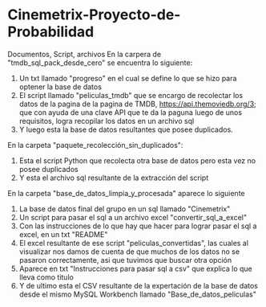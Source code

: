 # Cinemetrix-Proyecto-de-Probabilidad
Documentos, Script, archivos
En la carpera de "tmdb_sql_pack_desde_cero" se encuentra lo siguiente:
1. Un txt llamado "progreso" en el cual se define lo que se hizo para optener la base de datos 
2. El script llamado "peliculas_tmdb" que se encargo de recolectar los datos de la pagina de la pagina de TMDB, https://api.themoviedb.org/3; que con ayuda de una clave API que te da la paguna luego de unos requisitos, logra recopilar los datos en un archivo sql
3. Y luego esta la base de datos resultantes que posee duplicados.

En la carpeta "paquete_recolección_sin_duplicados":
1. Esta el script Python que recolecta otra base de datos pero esta vez no posee duplicados
2. Y esta el archivo sql resultante de la extracción del script

En la carpeta "base_de_datos_limpia_y_procesada" aparece lo siguiente
1. La base de datos final del grupo en un sql llamado "Cinemetrix"
2. Un script para pasar el sql a un archivo excel "convertir_sql_a_excel"
3. Con las instrucciones de lo que hay que hacer para lograr pasar el sql a excel, en un txt "README"
4. El excel resultante de ese script "peliculas_convertidas", las cuales al visualizar nos damos de cuenta de que muchos de los datos no se pasaron correctamente, asi que tuvimos que buscar otra opción 
5. Aparece en txt "Instrucciones para pasar sql a csv" que explica lo que lleva como titulo
6. Y de ultimo esta el CSV resultante de la expertación de la base de datos desde el mismo MySQL Workbench llamado "Base_de_datos_peliculas"
